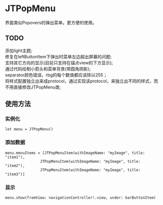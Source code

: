 # JTPopMenu  
界面类似Popovers的弹出菜单。更方便的使用。  

## TODO
添加light主题;  
修复在leftButtonItem下弹出时菜单左边超出屏幕的问题;  
支持其它方向的显示(目前只支持在锚点view的下方显示);  
通过代码绘制小箭头和菜单背景(带圆角阴影);  
separator颜色错误，rbg的每个数值都应该除以255；  
将样式配置独立出来成protocol，通过实现该protocol，来独立出不同的样式，而不用直接修改JTPopMenu类;  

## 使用方法
### 实例化
	let menu = JTPopMenu()  
### 添加数据

	menu.menuItems = [JTPopMenuItem(withImageName: "myImage", title: "item1"),  
                    JTPopMenuItem(withImageName: "myImage", title: "item2"),  
                    JTPopMenuItem(withImageName: "myImage", title: "item3")]  
### 显示
	menu.show(fromView: navigationController!.view, under: barButtonItem)
